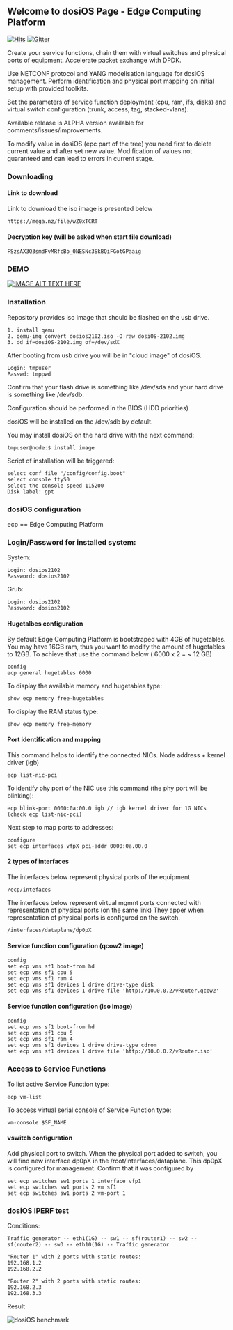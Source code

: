 ## Welcome to dosiOS Page - Edge Computing Platform

[![Hits](https://hits.seeyoufarm.com/api/count/incr/badge.svg?url=http%3A%2F%2Fdosios.shytyi.net&count_bg=%2379C83D&title_bg=%23555555&icon=&icon_color=%23E7E7E7&title=hits&edge_flat=false)](https://hits.seeyoufarm.com)
[![Gitter](https://badges.gitter.im/dmytroshytyi/dosiOS.svg)](https://gitter.im/dmytroshytyi/dosiOS?utm_source=badge&utm_medium=badge&utm_campaign=pr-badge)

Create your service functions, chain them with virtual switches and physical ports of equipment. Accelerate packet exchange with DPDK.

Use NETCONF protocol and YANG modelisation language for dosiOS management. Perform identification and physical port mapping on initial setup with provided toolkits.

Set the parameters of service function deployment (cpu, ram, ifs, disks) and virtual switch configuration (trunk, access, tag, stacked-vlans).


Available release is ALPHA version available for comments/issues/improvements.

To modify value in dosiOS (epc part of the tree) you need first to delete current value and after set new value. Modification of values not guaranteed and can lead to errors in current stage.

### Downloading

#### Link to download

Link to download the iso image is presented below
```
https://mega.nz/file/wZ0xTCRT
```

#### Decryption key (will be asked when start file download)

```
FSzsAX3Q3smdFvMRfcBo_0NESNc3SkBQiFGotGPaaig
```

### DEMO

[![IMAGE ALT TEXT HERE](https://img.youtube.com/vi/pRe4JbJ_eOI/0.jpg)](https://www.youtube.com/watch?v=pRe4JbJ_eOI)

### Installation
 
Repository provides iso image that should be flashed on the usb drive.
 
```
1. install qemu
2. qemu-img convert dosios2102.iso -O raw dosiOS-2102.img
3. dd if=dosiOS-2102.img of=/dev/sdX
```

After booting from usb drive you will be in "cloud image" of dosiOS.

```
Login: tmpuser
Passwd: tmppwd
```

Confirm that your flash drive is something like /dev/sda and your hard drive is something like /dev/sdb.

Configuration should be performed in the BIOS (HDD priorities)

dosiOS will be installed on the /dev/sdb by default.

You may install dosiOS on the hard drive with the next command:

```
tmpuser@node:$ install image
```

Script of installation will be triggered:

```
select conf file "/config/config.boot"
select console ttyS0
select the console speed 115200
Disk label: gpt
```

### dosiOS configuration

ecp == Edge Computing Platform

### Login/Password for installed system:

System:

```
Login: dosios2102
Password: dosios2102
```

Grub:

```
Login: dosios2102
Password: dosios2102
```

#### Hugetalbes configuration

By default Edge Computing Platform is bootstraped with 4GB of hugetables. 
You may have 16GB ram, thus you want to modify the amount of hugetables to 12GB.
To achieve that use the command below ( 6000 x 2 = ~ 12 GB)

```
config 
ecp general hugetables 6000
```

To display the available memory and hugetables type:

```
show ecp memory free-hugetables
```

To display the RAM status type:

```
show ecp memory free-memory
```


#### Port identification and mapping

This command helps to identify the connected NICs. Node address + kernel driver (igb)

```
ecp list-nic-pci
```

To identify phy port of the NIC use this command (the phy port will be blinking):

```
ecp blink-port 0000:0a:00.0 igb // igb kernel driver for 1G NICs (check ecp list-nic-pci)
```

Next step to map ports to addresses:

```
configure
set ecp interfaces vfpX pci-addr 0000:0a.00.0
```

#### 2 types of interfaces

The interfaces below represent physical ports of the equipment 
```
/ecp/intefaces
```

The interfaces below represent virtual mgmnt ports connected with representation of physical ports (on the same link) 
They apper when representation of physical ports is configured on the switch. 

```
/interfaces/dataplane/dp0pX
```

#### Service function configuration (qcow2 image)

```
config
set ecp vms sf1 boot-from hd
set ecp vms sf1 cpu 5
set ecp vms sf1 ram 4
set ecp vms sf1 devices 1 drive drive-type disk
set ecp vms sf1 devices 1 drive file 'http://10.0.0.2/vRouter.qcow2'
```

#### Service function configuration (iso image)

```
config
set ecp vms sf1 boot-from hd
set ecp vms sf1 cpu 5
set ecp vms sf1 ram 4
set ecp vms sf1 devices 1 drive drive-type cdrom
set ecp vms sf1 devices 1 drive file 'http://10.0.0.2/vRouter.iso'
```

### Access to Service Functions

To list active Service Function type:

```
ecp vm-list
```

To access virtual serial console of Service Function type:

```
vm-console $SF_NAME
```

#### vswitch configuration

Add physical port to switch. When the physical port added to switch, you will find new interface dp0pX in the /root/interfaces/dataplane. 
This dp0pX is configured for management. Confirm that it was configured by 

```
set ecp switches sw1 ports 1 interface vfp1
set ecp switches sw1 ports 2 vm sf1
set ecp switches sw1 ports 2 vm-port 1
```

### dosiOS IPERF test

Conditions:

```
Traffic generator -- eth1(1G) -- sw1 -- sf(router1) -- sw2 -- sf(router2) -- sw3 -- eth10(1G) -- Traffic generator
```

```
"Router 1" with 2 ports with static routes:
192.168.1.2
192.168.2.2
```

```
"Router 2" with 2 ports with static routes:
192.168.2.3
192.168.3.3
```

Result 

![dosiOS benchmark](https://github.com/dmytroshytyi/dosiOS/blob/main/dosiOS-bench.PNG?raw=true)
